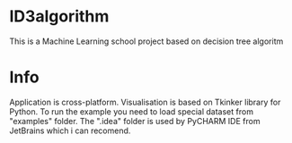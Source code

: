 # ID3algorithm
This is a Machine Learning school project based on decision tree algoritm

# Info

Application is cross-platform. Visualisation is based on Tkinker library for Python. To run the example you need to load special dataset from "examples" folder. The ".idea" folder is used by PyCHARM IDE from JetBrains which i can recomend.
